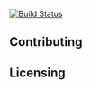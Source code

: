 
[![Build Status](https://dev.azure.com/samsongejibo0932/spacegame/_apis/build/status/matluna.spacegame?branchName=master)](https://dev.azure.com/samsongejibo0932/spacegame/_build/latest?definitionId=1&branchName=master)


## Contributing


## Licensing

